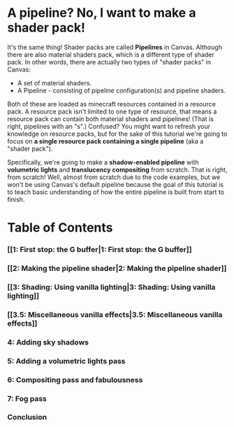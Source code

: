 # A pipeline? No, I want to make a shader pack!

It's the same thing! Shader packs are called **Pipelines** in Canvas. Although there are also material shaders pack, which is a different type of shader pack. In other words, there are actually two types of "shader packs" in Canvas:
* A set of material shaders.
* A Pipeline - consisting of pipeline configuration(s) and pipeline shaders.

Both of these are loaded as minecraft resources contained in a resource pack. A resource pack isn't limited to one type of resource, that means a resource pack can contain both material shaders and pipelines! (That is right, pipelines with an "s".) Confused? You might want to refresh your knowledge on resource packs, but for the sake of this tutorial we're going to focus on **a single resource pack containing a single pipeline** (aka a "shader pack").

Specifically, we're going to make a **shadow-enabled pipeline** with **volumetric lights** and **translucency compositing** from scratch. That is right, from scratch! Well, almost from scratch due to the code examples, but we won't be using Canvas's default pipeline because the goal of this tutorial is to teach basic understanding of how the entire pipeline is built from start to finish.

# Table of Contents

### [[1: First stop: the G buffer|1: First stop: the G buffer]]
### [[2: Making the pipeline shader|2: Making the pipeline shader]]
### [[3: Shading: Using vanilla lighting|3: Shading: Using vanilla lighting]]
### [[3.5: Miscellaneous vanilla effects|3.5: Miscellaneous vanilla effects]]
### 4: Adding sky shadows
### 5: Adding a volumetric lights pass
### 6: Compositing pass and fabulousness
### 7: Fog pass
### Conclusion
